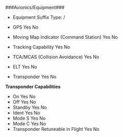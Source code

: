 ###Avionics/Equipment###

* Equipment Suffix Type: /  


* GPS	 Yes   No
* Moving Map Indicator (Command Station)	 Yes   No
* Tracking Capability	 Yes   No
* TCA/MCAS (Collision Avoidance)	 Yes   No
* ELT	 Yes   No
* Transponder	 Yes   No

__Transponder Capabilities__

* On	 Yes   No
* Off	 Yes   No
* Standby	 Yes   No
* Ident	 Yes   No
* Mode S	 Yes   No
* Mode C	 Yes   No
* Transponder Retuneable in Flight	 Yes   No
